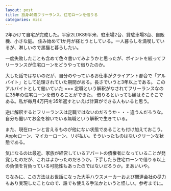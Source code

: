 ```yaml
---
layout: post
title: 独身40歳フリーランス、住宅ローンを借りる
categories: misc
---
```


2年かけて自宅が完成した。平家2LDK89平米、駐車場2台、貸駐車場3台、自販機、小さな庭。
住み始めて1か月が経とうとしている。一人暮らしを満喫しているが、淋しいので黒猫と暮らしたい。

一度失敗したことも含めて色々書いてみようかと思ったが、ポイントを絞ってフリーランスが住宅ローンをどうやって借りたのか。

大した話ではないのだが、自分のやっているお仕事がクライアント都合で「アルバイト」として処理されていた期間がある。長さでいうと3年以上である。
このアルバイトとして働いていた === 定職という解釈がなされてフリーランスなのに35年の住宅ローンを借りることができた。
借りるといっても額はそこそこである。私が毎月4万円を35年返すといえば計算ができる人もいると思う。

逆に解釈するとフリーランスは定職ではないのだろうか・・・違うんだろうな。自分も働いてお金を稼いでいる無職という解釈で生きている。

また、現在ローンと言えるものが他にない状態であることも付け加えておこう。Appleローン、マイカーローン、リボ払い。そういったものはないクリーンな状態である。

気になるのは最近、家族が経営しているアパートの債権者になっていることが発覚したのだが、これはよかったのだろうか。下手したら住宅ローンで借りる以上の負債を背負っている可能性もあったのではないだろうか。まあいいや。

ちなみに、この方法はお世話になった大手ハウスメーカーおよび関連会社の尽力もあり実現したことなので、誰でも使える手法かというと怪しい。参考までに。